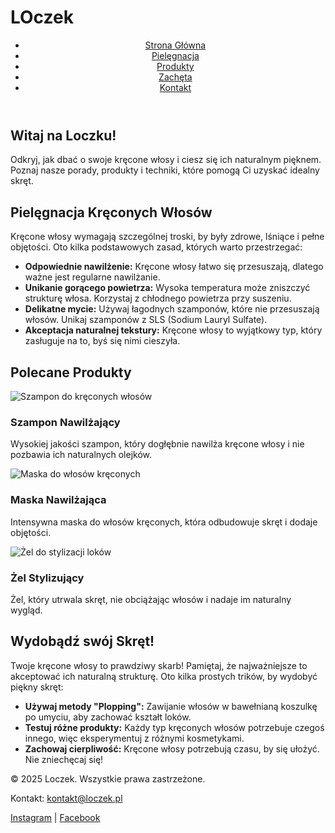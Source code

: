 # LOczek
<!DOCTYPE html>
<html lang="pl">
<head>
  <meta charset="UTF-8">
  <meta name="viewport" content="width=device-width, initial-scale=1.0">
  <meta name="description" content="Strona o pielęgnacji kręconych włosów - Loczek. Dowiedz się, jak dbać o swoje kręcone włosy, poznaj polecane produkty i odkryj, jak wydobyć skręt.">
  <meta name="keywords" content="pielęgnacja kręconych włosów, loczek, produkty do włosów, naturalne włosy, dbanie o włosy, skręt, pielęgnacja kręconych włosów">
  <meta name="author" content="Loczek">
  <title>Loczek - Pielęgnacja Kręconych Włosów</title>
  <link rel="stylesheet" href="style.css">
</head>
<body>
  <!-- Nagłówek -->
  <header>
    <nav>
      <ul>
        <li><a href="#home">Strona Główna</a></li>
        <li><a href="#pielęgnacja">Pielęgnacja</a></li>
        <li><a href="#produkty">Produkty</a></li>
        <li><a href="#motywacja">Zachęta</a></li>
        <li><a href="#contact">Kontakt</a></li>
      </ul>
    </nav>
  </header>

  <!-- Sekcja Hero -->
  <section id="home" class="hero">
    <h1>Witaj na Loczku!</h1>
    <p>Odkryj, jak dbać o swoje kręcone włosy i ciesz się ich naturalnym pięknem. Poznaj nasze porady, produkty i techniki, które pomogą Ci uzyskać idealny skręt.</p>
  </section>

  <!-- Sekcja pielęgnacji -->
  <section id="pielęgnacja">
    <h2>Pielęgnacja Kręconych Włosów</h2>
    <p>Kręcone włosy wymagają szczególnej troski, by były zdrowe, lśniące i pełne objętości. Oto kilka podstawowych zasad, których warto przestrzegać:</p>
    <ul>
      <li><strong>Odpowiednie nawilżenie:</strong> Kręcone włosy łatwo się przesuszają, dlatego ważne jest regularne nawilżanie.</li>
      <li><strong>Unikanie gorącego powietrza:</strong> Wysoka temperatura może zniszczyć strukturę włosa. Korzystaj z chłodnego powietrza przy suszeniu.</li>
      <li><strong>Delikatne mycie:</strong> Używaj łagodnych szamponów, które nie przesuszają włosów. Unikaj szamponów z SLS (Sodium Lauryl Sulfate).</li>
      <li><strong>Akceptacja naturalnej tekstury:</strong> Kręcone włosy to wyjątkowy typ, który zasługuje na to, byś się nimi cieszyła.</li>
    </ul>
  </section>

  <!-- Sekcja polecanych produktów -->
  <section id="produkty">
    <h2>Polecane Produkty</h2>
    <div class="product">
      <img src="product1.jpg" alt="Szampon do kręconych włosów">
      <h3>Szampon Nawilżający</h3>
      <p>Wysokiej jakości szampon, który dogłębnie nawilża kręcone włosy i nie pozbawia ich naturalnych olejków.</p>
    </div>
    <div class="product">
      <img src="product2.jpg" alt="Maska do włosów kręconych">
      <h3>Maska Nawilżająca</h3>
      <p>Intensywna maska do włosów kręconych, która odbudowuje skręt i dodaje objętości.</p>
    </div>
    <div class="product">
      <img src="product3.jpg" alt="Żel do stylizacji loków">
      <h3>Żel Stylizujący</h3>
      <p>Żel, który utrwala skręt, nie obciążając włosów i nadaje im naturalny wygląd.</p>
    </div>
  </section>

  <!-- Sekcja motywacyjna -->
  <section id="motywacja">
    <h2>Wydobądź swój Skręt!</h2>
    <p>Twoje kręcone włosy to prawdziwy skarb! Pamiętaj, że najważniejsze to akceptować ich naturalną strukturę. Oto kilka prostych trików, by wydobyć piękny skręt:</p>
    <ul>
      <li><strong>Używaj metody "Plopping":</strong> Zawijanie włosów w bawełnianą koszulkę po umyciu, aby zachować kształt loków.</li>
      <li><strong>Testuj różne produkty:</strong> Każdy typ kręconych włosów potrzebuje czegoś innego, więc eksperymentuj z różnymi kosmetykami.</li>
      <li><strong>Zachowaj cierpliwość:</strong> Kręcone włosy potrzebują czasu, by się ułożyć. Nie zniechęcaj się!</li>
    </ul>
  </section>

  <!-- Stopka -->
  <footer id="contact">
    <p>&copy; 2025 Loczek. Wszystkie prawa zastrzeżone.</p>
    <p>Kontakt: <a href="mailto:kontakt@loczek.pl">kontakt@loczek.pl</a></p>
    <div>
      <a href="https://www.instagram.com/loczek" target="_blank">Instagram</a> | <a href="https://www.facebook.com/loczek" target="_blank">Facebook</a>
    </div>
  </footer>

